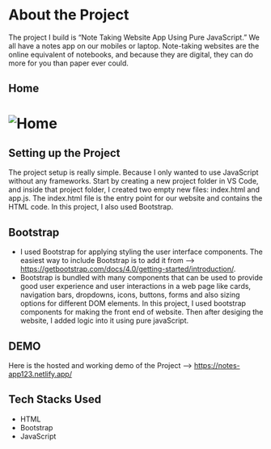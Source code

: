 # About the Project
The project I build is “Note Taking Website App Using Pure JavaScript.” We all have a notes app on our mobiles or laptop. Note-taking websites are the online equivalent of notebooks, and because they are digital, they can do more for you than paper ever could.

## Home 
# ![Home](https://user-images.githubusercontent.com/85121357/134869466-892ad18a-ec2f-47cc-947c-51a915419106.jpeg)

## Setting up the Project
The project setup is really simple. Because I only wanted to use JavaScript without any frameworks. Start by creating a new project folder in VS Code, and inside that project folder, I created two empty new files: index.html and app.js. The index.html file is the entry point for our website and contains the HTML code. In this project, I also used Bootstrap. 

## Bootstrap
- I used Bootstrap for applying styling the user interface components. The easiest way to include Bootstrap is to add it from --> https://getbootstrap.com/docs/4.0/getting-started/introduction/.
- Bootstrap is bundled with many components that can be used to provide good user experience and user interactions in a web page like cards, navigation bars, dropdowns, icons, buttons, forms and also sizing options for different DOM elements. In this project, I used bootstrap components for making the front end of website. Then after desiging the website, I added logic into it using pure javaScript.

## DEMO
Here is the hosted and working demo of the Project --> https://notes-app123.netlify.app/

## Tech Stacks Used
- HTML
- Bootstrap
- JavaScript
 
 

